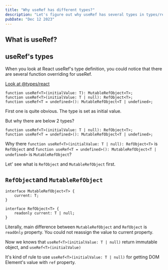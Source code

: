 ```yaml
---
title: "Why useRef has different types?"
description: "Let's figure out why useRef has several types in types/react"
pubDate: "Dec 12 2023"
---
```


## What is useRef?

## useRef's types

When you look at React useRef's type definition, you could notice that there are several function overriding for useRef.

[Look at @types/react](https://github.com/DefinitelyTyped/DefinitelyTyped/blob/0928217380812c4b25ee324405e347fb6506eaa1/types/react/index.d.ts#L1067)

```
function useRef<T>(initialValue: T): MutableRefObject<T>;
function useRef<T>(initialValue: T | null): RefObject<T>;
function useRef<T = undefined>(): MutableRefObject<T | undefined>;
```

First one is quite obvious. The type is set as initial value.

But why there are below 2 types?

```
function useRef<T>(initialValue: T | null): RefObject<T>;
function useRef<T = undefined>(): MutableRefObject<T | undefined>;
```

Why there `function useRef<T>(initialValue: T | null): RefObject<T>` is `RefObject` and `function useRef<T = undefined>(): MutableRefObject<T | undefined>` is `MutableRefObject`?

Let' see what is `RefObject` and `MutableRefObject` first.

## `RefObject`and `MutableRefObject`

```
interface MutableRefObject<T> {
    current: T;
}

interface RefObject<T> {
    readonly current: T | null;
}
```

Literally, main difference between `MutableRefObject` and `RefObject` is `readOnly` property. You could not reassign the value to current property.

Now we knows that `useRef<T>(initialValue: T | null)` return immutable object, and `useRef<T>(initialValue)`

It's kind of rule to use `useRef<T>(initialValue: T | null)` for getting DOM Element's value with `ref` property.
